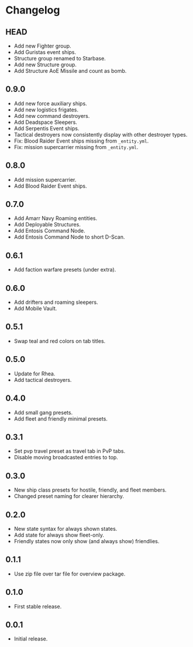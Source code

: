 # Changelog

## HEAD

- Add new Fighter group.
- Add Guristas event ships.
- Structure group renamed to Starbase.
- Add new Structure group.
- Add Structure AoE Missile and count as bomb.

## 0.9.0

- Add new force auxiliary ships.
- Add new logistics frigates.
- Add new command destroyers.
- Add Deadspace Sleepers.
- Add Serpentis Event ships.
- Tactical destroyers now consistently display with other destroyer types.
- Fix: Blood Raider Event ships missing from `_entity.yml`.
- Fix: mission supercarrier missing from `_entity.yml`.

## 0.8.0

- Add mission supercarrier.
- Add Blood Raider Event ships.

## 0.7.0

- Add Amarr Navy Roaming entities.
- Add Deployable Structures.
- Add Entosis Command Node.
- Add Entosis Command Node to short D-Scan.

## 0.6.1

- Add faction warfare presets (under extra).

## 0.6.0

- Add drifters and roaming sleepers.
- Add Mobile Vault.

## 0.5.1

- Swap teal and red colors on tab titles.

## 0.5.0

- Update for Rhea.
- Add tactical destroyers.

## 0.4.0

- Add small gang presets.
- Add fleet and friendly minimal presets.

## 0.3.1

- Set pvp travel preset as travel tab in PvP tabs.
- Disable moving broadcasted entries to top.

## 0.3.0

- New ship class presets for hostile, friendly, and fleet members.
- Changed preset naming for clearer hierarchy.

## 0.2.0

- New state syntax for always shown states.
- Add state for always show fleet-only.
- Friendly states now only show (and always show) friendlies.

## 0.1.1

- Use zip file over tar file for overview package.

## 0.1.0

- First stable release.

## 0.0.1

- Initial release.
